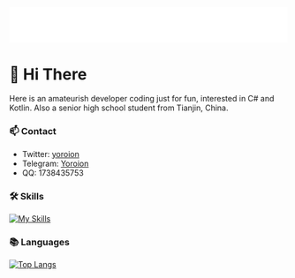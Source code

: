 <p align="center">
<img src="/header.svg" align="center" />
</p>

# 🎉 Hi There 
Here is an amateurish developer coding just for fun, interested in C# and Kotlin. Also a senior high school student from Tianjin, China.

### 📫 Contact
- Twitter: [yoroion](https://twitter.com/yoroion)
- Telegram: [Yoroion](https://t.me/Yoroion)
- QQ: 1738435753

### 🛠️ Skills

[![My Skills](https://skillicons.dev/icons?i=cs,dotnet,kotlin,visualstudio,vscode,js,svelte)](https://skillicons.dev)

### 📚 Languages
[![Top Langs](https://github-readme-stats.vercel.app/api/top-langs/?username=Yoroion&theme=radical&layout=compact)](https://github.com/anuraghazra/github-readme-stats)
